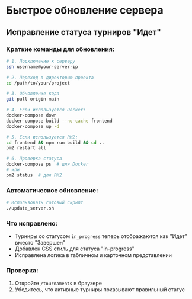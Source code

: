 # Быстрое обновление сервера

## Исправление статуса турниров "Идет"

### Краткие команды для обновления:

```bash
# 1. Подключение к серверу
ssh username@your-server-ip

# 2. Переход в директорию проекта
cd /path/to/your/project

# 3. Обновление кода
git pull origin main

# 4. Если используется Docker:
docker-compose down
docker-compose build --no-cache frontend
docker-compose up -d

# 5. Если используется PM2:
cd frontend && npm run build && cd ..
pm2 restart all

# 6. Проверка статуса
docker-compose ps  # для Docker
# или
pm2 status  # для PM2
```

### Автоматическое обновление:

```bash
# Использовать готовый скрипт
./update_server.sh
```

### Что исправлено:
- Турниры со статусом `in_progress` теперь отображаются как "Идет" вместо "Завершен"
- Добавлен CSS стиль для статуса "in-progress"
- Исправлена логика в табличном и карточном представлении

### Проверка:
1. Откройте `/tournaments` в браузере
2. Убедитесь, что активные турниры показывают правильный статус 